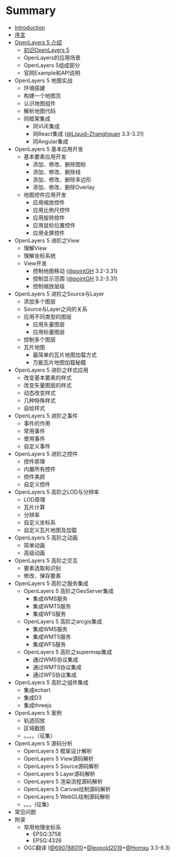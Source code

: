 # Summary

* [Introduction](readme.md)
* [序言](ch01/index.md)
* [OpenLayers 5 介绍](ch02/index.md)
    * [初识OpenLayers 5](ch02/01.md)
    * OpenLayers的应用场景
    * OpenLayers 5组成部分
    * 官网Example和API说明
* OpenLayers 5 地图实战
    * 环境搭建
    * 构建一个地图页
    * 认识地图组件
    * 解析地图代码
    * 同框架集成
        * 同VUE集成
        * 同React集成 ([@Liquid-Zhangliquan](https://github.com/Liquid-Zhangliquan) 3.3-3.31)
        * 同Angular集成
* OpenLayers 5 基本应用开发
    * 基本要素应用开发
        * 添加、修改、删除图标
        * 添加、修改、删除线
        * 添加、修改、删除多边形
        * 添加、修改、删除Overlay
    * 地图控件应用开发
        * 应用缩放控件
        * 应用比例尺控件
        * 应用旋转控件
        * 应用鼠标位置控件
        * 应用全屏控件
* OpenLayers 5 进阶之View
    * 理解View
    * 理解坐标系统
    * View开发
        * 控制地图移动 ([@pointGH](https://github.com/pointGH) 3.2-3.31)
        * 控制显示范围 ([@pointGH](https://github.com/pointGH) 3.2-3.31)
        * 控制缩放层级
* OpenLayers 5 进阶之Source与Layer
    * 添加多个图层
    * Source与Layer之间的关系
    * 应用不同类型的图层
        * 应用矢量图层
        * 应用标量图层
    * 控制多个图层
    * 瓦片地图
        * 最简单的瓦片地图加载方式
        * 万能瓦片地图加载秘籍
* OpenLayers 5 进阶之样式应用
    * 改变基本要素的样式
    * 改变矢量图层的样式
    * 动态改变样式
    * 几种特殊样式
    * 自绘样式
* OpenLayers 5 进阶之事件
    * 事件的作用
    * 常用事件
    * 使用事件
    * 自定义事件
* OpenLayers 5 进阶之控件
    * 控件原理
    * 内置所有控件
    * 控件美颜
    * 自定义控件
* OpenLayers 5 高阶之LOD与分辨率
    * LOD原理
    * 瓦片计算
    * 分辨率
    * 自定义坐标系
    * 自定义瓦片地图及加载
* OpenLayers 5 高阶之动画
    * 简单动画
    * 高级动画
* OpenLayers 5 高阶之交互
    * 要素选取和识别
    * 修改、保存要素
* OpenLayers 5 高阶之服务集成
	* OpenLayers 5 高阶之GeoServer集成
    	* 集成WMS服务
    	* 集成WMTS服务
    	* 集成WFS服务
	* OpenLayers 5 高阶之arcgis集成
    	* 集成WMS服务
    	* 集成WMTS服务
    	* 集成WFS服务
	* OpenLayers 5 高阶之supermap集成
    	* 通过WMS协议集成
    	* 通过WMTS协议集成
    	* 通过WFS协议集成
* OpenLayers 5 高阶之组件集成
	* 集成echart
	* 集成D3
	* 集成threejs
* OpenLayers 5 案例
    * 轨迹回放
    * 区域截图
    * 。。。。（征集）
* OpenLayers 5 源码分析
    * OpenLayers 5 框架设计解析
    * OpenLayers 5 View源码解析
    * OpenLayers 5 Source源码解析
    * OpenLayers 5 Layer源码解析
    * OpenLayers 5 渲染流程源码解析
    * OpenLayers 5 Canvas绘制源码解析
    * OpenLayers 5 WebGL绘制源码解析
    * 。。。(征集)
* 常见问题
* 附录
	* 常用地理坐标系
		* EPSG:3758
		* EPSG:4326
	* OGC翻译 ([@690788010](https://github.com/690788010])+[@leopold2019](https://github.com/leopold2019])+[@Homxu](https://github.com/homxuwang) 3.3-6.3)

